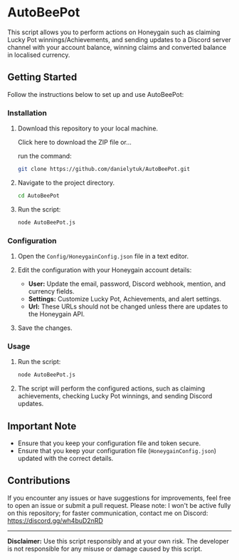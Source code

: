 # AutoBeePot

This script allows you to perform actions on Honeygain such as claiming Lucky Pot winnings/Achievements, and sending updates to a Discord server channel with your account balance, winning claims and converted balance in localised currency.

## Getting Started

Follow the instructions below to set up and use AutoBeePot:

### Installation

1. Download this repository to your local machine.
   
   Click here to download the ZIP file or...

   run the command:
   
   ```bash
   git clone https://github.com/danielytuk/AutoBeePot.git
   ```

3. Navigate to the project directory.
   ```bash
   cd AutoBeePot
   ```

4. Run the script:
   ```bash
   node AutoBeePot.js
   ```

### Configuration

1. Open the `Config/HoneygainConfig.json` file in a text editor.

2. Edit the configuration with your Honeygain account details:
   - **User:** Update the email, password, Discord webhook, mention, and currency fields.
   - **Settings:** Customize Lucky Pot, Achievements, and alert settings.
   - **Url:** These URLs should not be changed unless there are updates to the Honeygain API.

3. Save the changes.

### Usage

1. Run the script:
   ```bash
   node AutoBeePot.js
   ```

2. The script will perform the configured actions, such as claiming achievements, checking Lucky Pot winnings, and sending Discord updates.

## Important Note

- Ensure that you keep your configuration file and token secure.
- Ensure that you keep your configuration file (`HoneygainConfig.json`) updated with the correct details.

## Contributions

If you encounter any issues or have suggestions for improvements, feel free to open an issue or submit a pull request.
Please note: I won't be active fully on this repository; for faster communication, contact me on Discord: https://discord.gg/wh4buD2nRD

---

**Disclaimer:** Use this script responsibly and at your own risk. The developer is not responsible for any misuse or damage caused by this script.
